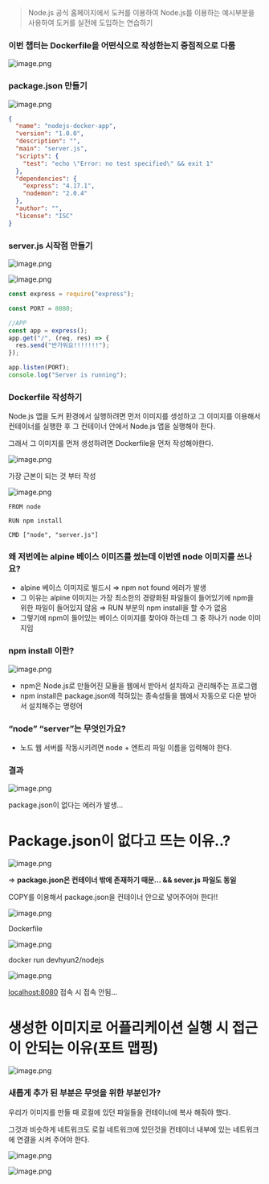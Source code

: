 > Node.js 공식 홈페이지에서 도커를 이용하여 Node.js를 이용하는 예시부분을 사용하여 도커를 실전에 도입하는 연습하기

### 이번 챕터는 Dockerfile을 어떤식으로 작성한는지 중점적으로 다룸

![image.png](attachment:a77a9701-e33c-455d-8c3b-ba1b8e88c4fb:image.png)

### package.json 만들기

![image.png](attachment:9a5fd160-73a7-4019-a107-9b5d72155b76:image.png)

```json
{
  "name": "nodejs-docker-app",
  "version": "1.0.0",
  "description": "",
  "main": "server.js",
  "scripts": {
    "test": "echo \"Error: no test specified\" && exit 1"
  },
  "dependencies": {
    "express": "4.17.1",
    "nodemon": "2.0.4"
  },
  "author": "",
  "license": "ISC"
}
```

### server.js 시작점 만들기

![image.png](attachment:2ede03b3-9155-427c-8061-348d52719840:image.png)

![image.png](attachment:c8402760-5556-4d45-80b2-54dcaf659b9b:image.png)

```jsx
const express = require("express");

const PORT = 8080;

//APP
const app = express();
app.get("/", (req, res) => {
  res.send("반가워요!!!!!!!");
});

app.listen(PORT);
console.log("Server is running");
```

### Dockerfile 작성하기

Node.js 앱을 도커 환경에서 실행하려면 먼저 이미지를 생성하고 그 이미지를 이용해서 컨테이너를 실행한 후 그 컨테이너 안에서 Node.js 앱을 실행해야 한다.

그래서 그 이미지를 먼저 생성하려면 Dockerfile을 먼저 작성해야한다.

![image.png](attachment:5da2b062-744d-4fdf-8d24-e92f02a445ae:image.png)

가장 근본이 되는 것 부터 작성

![image.png](attachment:7dcef72f-f4b2-464c-9eea-c1fb242820ae:image.png)

```docker
FROM node

RUN npm install

CMD ["node", "server.js"]
```

### 왜 저번에는 alpine 베이스 이미즈를 썼는데 이번엔 node 이미지를 쓰나요?

- alpine 베이스 이미지로 빌드시
  ⇒ npm not found 에러가 발생
- 그 이유는 alpine 이미지는 가장 최소한의 경량화된 파일들이 들어있기에 npm을 위한 파일이 들어있지 않음
  ⇒ RUN 부분의 npm install을 할 수가 없음
- 그렇기에 npm이 들어있는 베이스 이미지를 찾아야 하는데 그 중 하나가 node 이미지임

### npm install 이란?

![image.png](attachment:9bd493d7-0597-4a12-ba9a-c86c1e223b48:image.png)

- npm은 Node.js로 만들어진 모듈을 웹에서 받아서 설치하고 관리해주는 프로그램
- npm install은 package.json에 적혀있는 종속성들을 웹에서 자동으로 다운 받아서 설치해주는 명령어

### “node” “server”는 무엇인가요?

- 노드 웹 서버를 작동시키려면 node + 엔트리 파일 이름을 입력해야 한다.

### 결과

![image.png](attachment:c07a93e4-7336-499a-9cb1-56b4e479b418:image.png)

package.json이 없다는 에러가 발생…

# Package.json이 없다고 뜨는 이유..?

![image.png](attachment:b820d865-19e5-45c8-aa99-d21e709c2ff9:image.png)

⇒ **package.json은 컨테이너 밖에 존재하기 때문… && sever.js 파일도 동일**

COPY를 이용해서 package.json을 컨테이너 안으로 넣어주어야 한다!!

![image.png](attachment:6c40a54b-cf66-471b-b0b8-d98404e964a8:image.png)

Dockerfile

![image.png](attachment:06348354-22d7-43a6-ab83-d7b4105d42a7:image.png)

docker run devhyun2/nodejs

![image.png](attachment:873f0fdf-5aa3-4dd2-99f1-12868921540a:image.png)

[localhost:8080](http://localhost:8080) 접속 시 접속 안됨…

# 생성한 이미지로 어플리케이션 실행 시 접근이 안되는 이유(포트 맵핑)

![image.png](attachment:4d55cac0-398a-4f57-89fd-99f9aef9ae64:image.png)

### 새롭게 추가 된 부분은 무엇을 위한 부분인가?

우리가 이미지를 만들 때 로컬에 있던 파일들을 컨테이너에 복사 해줘야 했다.

그것과 비슷하게 네트워크도 로컬 네트워크에 있던것을 컨테이너 내부에 있는 네트워크에 연결을 시켜 주어야 한다.

![image.png](attachment:af0832a1-7aa3-4995-ba3e-ae898e9bf7a0:image.png)

![image.png](attachment:e7bd03f0-0001-4820-885c-1cba1c2f7182:image.png)
